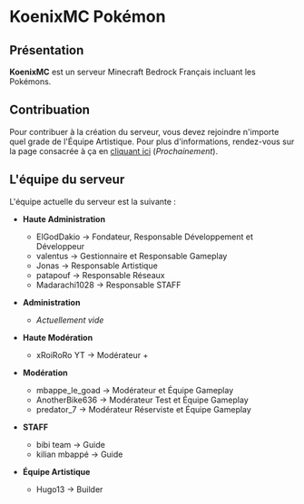 # KoenixMC Pokémon

## Présentation
**KoenixMC** est un serveur Minecraft Bedrock Français incluant les Pokémons.

## Contribuation
Pour contribuer à la création du serveur, vous devez rejoindre n'importe quel grade de l'Équipe Artistique. Pour plus d'informations, rendez-vous sur la page consacrée à ça en [cliquant ici](#contribuation) (*Prochainement*).

## L'équipe du serveur
L'équipe actuelle du serveur est la suivante :
- **Haute Administration**
    - ElGodDakio → Fondateur, Responsable Développement et Développeur
    - valentus → Gestionnaire et Responsable Gameplay
    - Jonas → Responsable Artistique
    - patapouf → Responsable Réseaux
    - Madarachi1028 → Responsable STAFF

- **Administration**
    - *Actuellement vide*

- **Haute Modération**
    - xRoiRoRo YT → Modérateur + 
    
- **Modération**
    - mbappe_le_goad → Modérateur et Équipe Gameplay
    - AnotherBike636 → Modérateur Test et Équipe Gameplay
    - predator_7 → Modérateur Réserviste et Équipe Gameplay

- **STAFF**
    - bibi team → Guide
    - kilian mbappé → Guide

- **Équipe Artistique**
    - Hugo13 → Builder

<!--
**KoenixMC/KoenixMC** is a ✨ _special_ ✨ repository because its `README.md` (this file) appears on your GitHub profile.

Here are some ideas to get you started:

- 🔭 I’m currently working on ...
- 🌱 I’m currently learning ...
- 👯 I’m looking to collaborate on ...
- 🤔 I’m looking for help with ...
- 💬 Ask me about ...
- 📫 How to reach me: ...
- 😄 Pronouns: ...
- ⚡ Fun fact: ...
-->
